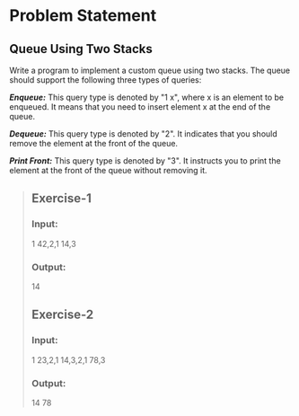 # Problem Statement
## Queue Using Two Stacks
Write a program to implement a custom queue using two stacks. The queue should support the following three types of queries:

***Enqueue:*** This query type is denoted by "1 x", where x is an element to be enqueued. It means that you need to insert element x at the end of the queue.

***Dequeue:*** This query type is denoted by "2". It indicates that you should remove the element at the front of the queue.

***Print Front:*** This query type is denoted by "3". It instructs you to print the element at the front of the queue without removing it.

>## Exercise-1
>### Input:
>1 42,2,1 14,3
>### Output:
>14
>## Exercise-2
>### Input:
>1 23,2,1 14,3,2,1 78,3
>### Output:
>14
>78
